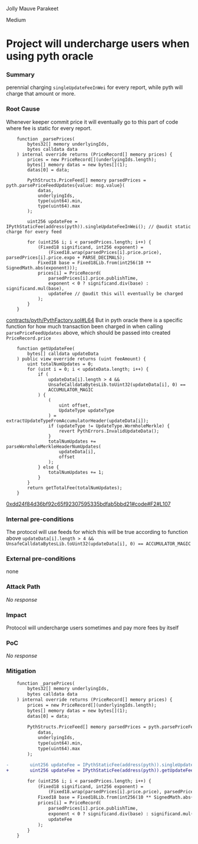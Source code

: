Jolly Mauve Parakeet

Medium

# Project will undercharge users when using pyth oracle

### Summary

perennial charging `singleUpdateFeeInWei` for every report, while pyth will charge that amount or more.

### Root Cause

Whenever keeper commit price it will eventually go to this part of code where fee is static for every report.

```solidity
    function _parsePrices(
        bytes32[] memory underlyingIds,
        bytes calldata data
    ) internal override returns (PriceRecord[] memory prices) {
        prices = new PriceRecord[](underlyingIds.length);
        bytes[] memory datas = new bytes[](1);
        datas[0] = data;

        PythStructs.PriceFeed[] memory parsedPrices = pyth.parsePriceFeedUpdates{value: msg.value}(
            datas,
            underlyingIds,
            type(uint64).min,
            type(uint64).max
        );

        uint256 updateFee = IPythStaticFee(address(pyth)).singleUpdateFeeInWei(); // @audit static charge for every feed

        for (uint256 i; i < parsedPrices.length; i++) {
            (Fixed18 significand, int256 exponent) =
                (Fixed18.wrap(parsedPrices[i].price.price), parsedPrices[i].price.expo + PARSE_DECIMALS);
            Fixed18 base = Fixed18Lib.from(int256(10 ** SignedMath.abs(exponent)));
            prices[i] = PriceRecord(
                parsedPrices[i].price.publishTime,
                exponent < 0 ? significand.div(base) : significand.mul(base),
                updateFee // @audit this will eventually be charged
            );
        }
    }
```
[contracts/pyth/PythFactory.sol#L64](https://github.com/sherlock-audit/2024-08-perennial-v2-update-3/blob/main/perennial-v2/packages/perennial-oracle/contracts/pyth/PythFactory.sol#L64)
But in pyth oracle there is a specific function for how much transaction been charged in when calling `parsePriceFeedUpdates` above, which should be passed into created `PriceRecord.price`

```solidity
    function getUpdateFee(
        bytes[] calldata updateData
    ) public view override returns (uint feeAmount) {
        uint totalNumUpdates = 0;
        for (uint i = 0; i < updateData.length; i++) {
            if (
                updateData[i].length > 4 &&
                UnsafeCalldataBytesLib.toUint32(updateData[i], 0) ==
                ACCUMULATOR_MAGIC
            ) {
                (
                    uint offset,
                    UpdateType updateType
                ) = extractUpdateTypeFromAccumulatorHeader(updateData[i]);
                if (updateType != UpdateType.WormholeMerkle) {
                    revert PythErrors.InvalidUpdateData();
                }
                totalNumUpdates += parseWormholeMerkleHeaderNumUpdates(
                    updateData[i],
                    offset
                );
            } else {
                totalNumUpdates += 1;
            }
        }
        return getTotalFee(totalNumUpdates);
    }
```
[0xdd24f84d36bf92c65f92307595335bdfab5bbd21#code#F2#L107](https://etherscan.io/address/0xdd24f84d36bf92c65f92307595335bdfab5bbd21#code#F2#L107)


### Internal pre-conditions

The protocol will use feeds for which this will be true according to function above 
`updateData[i].length > 4 &&
                UnsafeCalldataBytesLib.toUint32(updateData[i], 0) ==
                ACCUMULATOR_MAGIC`

### External pre-conditions

none

### Attack Path

_No response_

### Impact

Protocol will undercharge users sometimes and pay more fees by itself

### PoC

_No response_

### Mitigation

```diff
    function _parsePrices(
        bytes32[] memory underlyingIds,
        bytes calldata data
    ) internal override returns (PriceRecord[] memory prices) {
        prices = new PriceRecord[](underlyingIds.length);
        bytes[] memory datas = new bytes[](1);
        datas[0] = data;

        PythStructs.PriceFeed[] memory parsedPrices = pyth.parsePriceFeedUpdates{value: msg.value}(
            datas,
            underlyingIds,
            type(uint64).min,
            type(uint64).max
        );

-        uint256 updateFee = IPythStaticFee(address(pyth)).singleUpdateFeeInWei();
+        uint256 updateFee = IPythStaticFee(address(pyth)).getUpdateFee(datas);

        for (uint256 i; i < parsedPrices.length; i++) {
            (Fixed18 significand, int256 exponent) =
                (Fixed18.wrap(parsedPrices[i].price.price), parsedPrices[i].price.expo + PARSE_DECIMALS);
            Fixed18 base = Fixed18Lib.from(int256(10 ** SignedMath.abs(exponent)));
            prices[i] = PriceRecord(
                parsedPrices[i].price.publishTime,
                exponent < 0 ? significand.div(base) : significand.mul(base),
                updateFee
            );
        }
    }

```